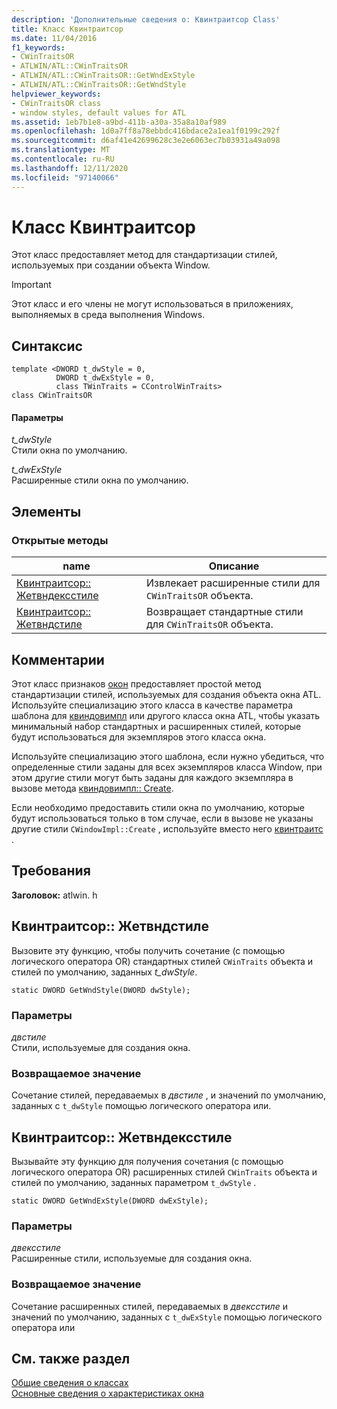 ```yaml
---
description: 'Дополнительные сведения о: Квинтраитсор Class'
title: Класс Квинтраитсор
ms.date: 11/04/2016
f1_keywords:
- CWinTraitsOR
- ATLWIN/ATL::CWinTraitsOR
- ATLWIN/ATL::CWinTraitsOR::GetWndExStyle
- ATLWIN/ATL::CWinTraitsOR::GetWndStyle
helpviewer_keywords:
- CWinTraitsOR class
- window styles, default values for ATL
ms.assetid: 1eb7b1e8-a9bd-411b-a30a-35a8a10af989
ms.openlocfilehash: 1d0a7ff8a78ebbdc416bdace2a1ea1f0199c292f
ms.sourcegitcommit: d6af41e42699628c3e2e6063ec7b03931a49a098
ms.translationtype: MT
ms.contentlocale: ru-RU
ms.lasthandoff: 12/11/2020
ms.locfileid: "97140066"
---
```

# <a name="cwintraitsor-class"></a>Класс Квинтраитсор

Этот класс предоставляет метод для стандартизации стилей, используемых при создании объекта Window.

> [!IMPORTANT]
> Этот класс и его члены не могут использоваться в приложениях, выполняемых в среда выполнения Windows.

## <a name="syntax"></a>Синтаксис

```
template <DWORD t_dwStyle = 0,
          DWORD t_dwExStyle = 0,
          class TWinTraits = CControlWinTraits>
class CWinTraitsOR
```

#### <a name="parameters"></a>Параметры

*t_dwStyle*<br/>
Стили окна по умолчанию.

*t_dwExStyle*<br/>
Расширенные стили окна по умолчанию.

## <a name="members"></a>Элементы

### <a name="public-methods"></a>Открытые методы

|name|Описание|
|----------|-----------------|
|[Квинтраитсор:: Жетвндексстиле](#getwndexstyle)|Извлекает расширенные стили для `CWinTraitsOR` объекта.|
|[Квинтраитсор:: Жетвндстиле](#getwndstyle)|Возвращает стандартные стили для `CWinTraitsOR` объекта.|

## <a name="remarks"></a>Комментарии

Этот класс признаков [окон](../../atl/understanding-window-traits.md) предоставляет простой метод стандартизации стилей, используемых для создания объекта окна ATL. Используйте специализацию этого класса в качестве параметра шаблона для [квиндовимпл](../../atl/reference/cwindowimpl-class.md) или другого класса окна ATL, чтобы указать минимальный набор стандартных и расширенных стилей, которые будут использоваться для экземпляров этого класса окна.

Используйте специализацию этого шаблона, если нужно убедиться, что определенные стили заданы для всех экземпляров класса Window, при этом другие стили могут быть заданы для каждого экземпляра в вызове метода [квиндовимпл:: Create](../../atl/reference/cwindowimpl-class.md#create).

Если необходимо предоставить стили окна по умолчанию, которые будут использоваться только в том случае, если в вызове не указаны другие стили `CWindowImpl::Create` , используйте вместо него [квинтраитс](../../atl/reference/cwintraits-class.md) .

## <a name="requirements"></a>Требования

**Заголовок:** atlwin. h

## <a name="cwintraitsorgetwndstyle"></a><a name="getwndstyle"></a> Квинтраитсор:: Жетвндстиле

Вызовите эту функцию, чтобы получить сочетание (с помощью логического оператора OR) стандартных стилей `CWinTraits` объекта и стилей по умолчанию, заданных *t_dwStyle*.

```
static DWORD GetWndStyle(DWORD dwStyle);
```

### <a name="parameters"></a>Параметры

*двстиле*<br/>
Стили, используемые для создания окна.

### <a name="return-value"></a>Возвращаемое значение

Сочетание стилей, передаваемых в *двстиле* , и значений по умолчанию, заданных с `t_dwStyle` помощью логического оператора или.

## <a name="cwintraitsorgetwndexstyle"></a><a name="getwndexstyle"></a> Квинтраитсор:: Жетвндексстиле

Вызывайте эту функцию для получения сочетания (с помощью логического оператора OR) расширенных стилей `CWinTraits` объекта и стилей по умолчанию, заданных параметром `t_dwStyle` .

```
static DWORD GetWndExStyle(DWORD dwExStyle);
```

### <a name="parameters"></a>Параметры

*двексстиле*<br/>
Расширенные стили, используемые для создания окна.

### <a name="return-value"></a>Возвращаемое значение

Сочетание расширенных стилей, передаваемых в *двексстиле* и значений по умолчанию, заданных с `t_dwExStyle` помощью логического оператора или

## <a name="see-also"></a>См. также раздел

[Общие сведения о классах](../../atl/atl-class-overview.md)<br/>
[Основные сведения о характеристиках окна](../../atl/understanding-window-traits.md)
